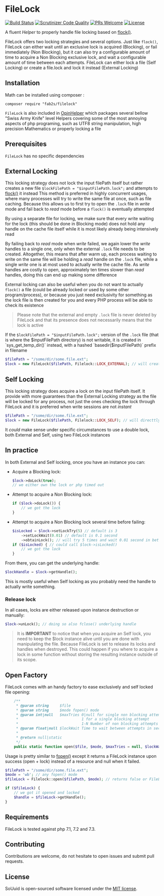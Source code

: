 # FileLock

[![Build Status](https://travis-ci.org/fab2s/FileLock.svg?branch=master)](https://travis-ci.org/fab2s/FileLock) [![Scrutinizer Code Quality](https://scrutinizer-ci.com/g/fab2s/FileLock/badges/quality-score.png?b=master)](https://scrutinizer-ci.com/g/fab2s/FileLock/?branch=master) [![PRs Welcome](https://img.shields.io/badge/PRs-welcome-brightgreen.svg?style=flat)](http://makeapullrequest.com) [![License](https://poser.pugx.org/fab2s/filelock/license)](https://packagist.org/packages/fab2s/filelock)

A fluent _Helper_ to properly handle file locking based on [flock()](https://php.net/flock).

FileLock offers two locking strategies and several options.
Just like `flock()`, FileLock can either wait until an exclusive lock is acquired (Blocking), or fail immediately (Non Blocking), but it can also try a configurable amount of time to acquire a Non Blocking exclusive lock, and wait a configurable amount of time between each attempts. FileLock can either lock a file (Self Locking) or create a file.lock and lock it instead (External Locking)

## Installation

Math can be installed using composer :

```
composer require "fab2s/filelock"
```

`FileLock` is also included in [OpinHelper](https://github.com/fab2s/OpinHelpers) which packages several bellow "Swiss Army Knife" level Helpers covering some of the most annoying aspects of php programing, such as UTF8 string manipulation, high precision Mathematics or properly locking a file

## Prerequisites

`FileLock` has no specific dependencies 

## External Locking

This locking strategy does not lock the input filePath itself but rather creates a new file `$lockFilePath = "$inputFilePath.lock";` and attempts to [flock()](https://php.net/flock) it instead
This method is preferred in highly concurrent usages, where many processes will try to write the same file at once, such as file caching. Because this allows us to first try to open the `.lock` file in _write_ mode and fail back to _read_ mode before a `flock()` is eventually attempted

By using a separate file for locking, we make sure that every write waiting for the lock (this should be done in Blocking mode) does not hold any handle on the cache file itself while it is most likely already being intensively read

By failing back to _read_ mode when _write_ failed, we again lower the _write_ handles to a single one, only when the external `.lock` file needs to be created. 
Altogether, this means that after warm up, each process waiting to write on the same file will be holding a _read_ handle on the `.lock` file, while a single _write_ one is at most used to actually write the cache file. As _write_ handles are costly to open, approximately ten times slower than _read_ handles, doing this can end up making some difference

External locking can also be useful when you do not want to actually `flock()` a file (could be already locked or used by some other program/process), or because you just need exclusivity for something as the lock file is then created for you and every PHP process will be able to check its existence

> Please note that the external and empty `.lock` file is never deleted by FileLock and that its presence does not necessarily means that the lock is active

If the `$lockFilePath = "$inputFilePath.lock";`  version of the `.lock` file (that is where the $inputFilePath directory) is not writable, it is created in `sys_get_temp_dir()` instead, with a hashed `basedir($inputFilePath)` prefix in filename

```php
$filePath = "/some/dir/some.file.ext";
$lock = new FileLock($filePath, Filelock::LOCK_EXTERNAL); // will create /some/dir/some/file.ext.lock or /tmp/sha1(/some/dir/some)_file.ext.lock
```

## Self Locking

This locking strategy does acquire a lock on the input filePath itself. It provide with more guarantees than the External Locking strategy as the file will be locked for any process, not just the ones checking the lock through FileLock and it is preferred when write sessions are not _instant_

```php
$filePath = "/some/dir/some.file.ext";
$lock = new FileLock($filePath, Filelock::LOCK_SELF); // will directtly flock() /some/dir/some/file.ext
```

It _could_ make sense under specific circumstances to use a double lock, both External and Self, using two FileLock instances

## In practice

In both External and Self locking, once you have an instance you can:

- Acquire a Blocking lock:
    
    ```php
    $lock->doLock(true);
    // we either own the lock or php timed out
    ```

- Attempt to acquire a Non Blocking lock:
    
    ```php
    if ($lock->doLock()) {
        // we got the lock
    }
    ```

- Attempt to acquire a Non Blocking lock several time before failing:
    
    ```php
    $isLocked = $lock->setLockTry(5) // default is 3
        ->setLockWait(0.01) // default is 0.1 second
        ->obtainLock(); // will try 5 times and wait 0.01 second in between
    if ($isLocked) { // could call $lock->isLocked()
        // we got the lock
    }
    ```

From there, you can get the underlying handle:

```php
$lockHandle = $lock->getHandle();
```

This is mostly useful when Self locking as you probably need the handle to actually write something.

### Release lock
    
In all cases, locks are either released upon instance destruction or manually:

```php
$lock->unLock(); // doing so also fclose() underlying handle
```

> It is **IMPORTANT** to notice that when you acquire an Self lock, you need to keep the $lock instance alive until you are done with manipulating the file. Because FileLock is set to release its locks and handles when destroyed. This could happen if you where to acquire a lock in some function without storing the resulting instance outside of its scope.

## Open Factory

FileLock comes with an handy factory to ease exclusively and self locked file opening:

```php
    /**
     * @param string     $file
     * @param string     $mode fopen() mode
     * @param int|null   $maxTries 0|null for single non blocking attempt
     *                             1 for a single blocking attempt
     *                             1-N Number of non blocking attempts
     * @param float|null $lockWait Time to wait between attempts in second
     *
     * @return null|static
     */
    public static function open($file, $mode, $maxTries = null, $lockWait = null)
```

Usage is pretty similar to [fopen()](https://php.net/fopen) except it returns a FileLock instance upon success (open + lock) instead of a resource and null when it failed.

```php
$filePath = "/some/dir/some.file.ext";
$mode = 'wb'; // any fopen() mode
$fileLock = Filelock::open($filePath, $mode); // returns false or FileLock instance

if ($fileLock) {
	// we got it opened and locked
	$handle = $fileLock->getHandle();
}
```

## Requirements

FileLock is tested against php 7.1, 7.2 and 7.3.

## Contributing

Contributions are welcome, do not hesitate to open issues and submit pull requests.

## License

SoUuid is open-sourced software licensed under the [MIT license](https://opensource.org/licenses/MIT).